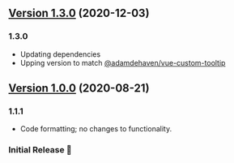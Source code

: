 ## [Version 1.3.0](https://github.com/adamdehaven/vuepress-plugin-custom-tooltip/releases/tag/v1.3.0) (2020-12-03)

### 1.3.0

- Updating dependencies
- Upping version to match [@adamdehaven/vue-custom-tooltip](https://github.com/adamdehaven/vue-custom-tooltip)

## [Version 1.0.0](https://github.com/adamdehaven/vuepress-plugin-custom-tooltip/releases/tag/v1.0.0) (2020-08-21)

### 1.1.1

- Code formatting; no changes to functionality.

### Initial Release :tada:
